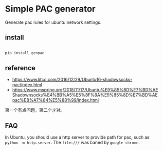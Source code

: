 # Simple PAC generator

Generate pac rules for ubuntu network settings.


## install


```bash

pip install genpac

```


## reference

- https://www.litcc.com/2016/12/29/Ubuntu16-shadowsocks-pac/index.html
- https://www.mspring.org/2018/11/17/Ubuntu%E9%85%8D%E7%BD%AEShadownsocks%E4%BB%A5%E5%8F%8A%E9%85%8D%E7%BD%AEpac%E8%A7%84%E5%88%99/index.html

第一个有点问题，第二个才对。

## FAQ

In Ubuntu, you should use a http server to provide path for pac, such as `python -m http.server`.
The `file:///` was baned by `google-chrome`.
